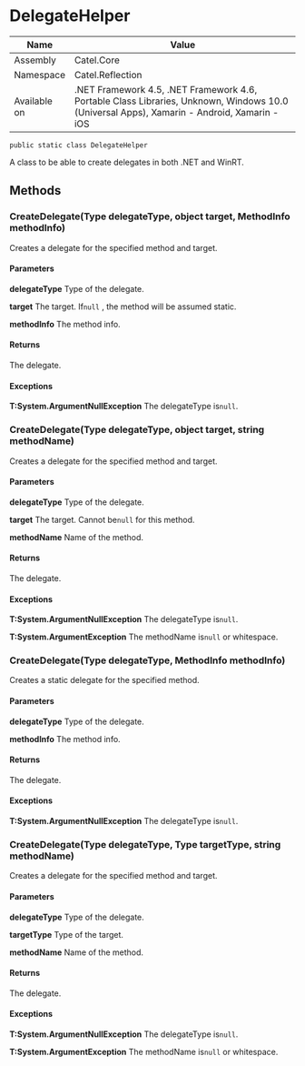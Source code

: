

# DelegateHelper

Name|Value
---|---
Assembly|Catel.Core
Namespace|Catel.Reflection
Available on|.NET Framework 4.5, .NET Framework 4.6, Portable Class Libraries, Unknown, Windows 10.0 (Universal Apps), Xamarin - Android, Xamarin - iOS

```
public static class DelegateHelper
```

A class to be able to create delegates in both .NET and WinRT.



## Methods

### CreateDelegate(Type delegateType, object target, MethodInfo methodInfo)

Creates a delegate for the specified method and target.

#### Parameters

**delegateType**
Type of the delegate.

**target**
The target. If`null` , the method will be assumed static.

**methodInfo**
The method info.

#### Returns

The delegate.

#### Exceptions

**T:System.ArgumentNullException**
The delegateType is`null`.



### CreateDelegate(Type delegateType, object target, string methodName)

Creates a delegate for the specified method and target.

#### Parameters

**delegateType**
Type of the delegate.

**target**
The target. Cannot be`null` for this method.

**methodName**
Name of the method.

#### Returns

The delegate.

#### Exceptions

**T:System.ArgumentNullException**
The delegateType is`null`.

**T:System.ArgumentException**
The methodName is`null` or whitespace.



### CreateDelegate(Type delegateType, MethodInfo methodInfo)

Creates a static delegate for the specified method.

#### Parameters

**delegateType**
Type of the delegate.

**methodInfo**
The method info.

#### Returns

The delegate.

#### Exceptions

**T:System.ArgumentNullException**
The delegateType is`null`.



### CreateDelegate(Type delegateType, Type targetType, string methodName)

Creates a delegate for the specified method and target.

#### Parameters

**delegateType**
Type of the delegate.

**targetType**
Type of the target.

**methodName**
Name of the method.

#### Returns

The delegate.

#### Exceptions

**T:System.ArgumentNullException**
The delegateType is`null`.

**T:System.ArgumentException**
The methodName is`null` or whitespace.



